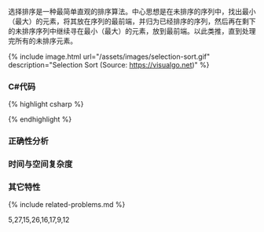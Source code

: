 选择排序是一种最简单直观的排序算法。中心思想是在未排序的序列中，找出最小（最大）的元素，将其放在序列的最前端，并归为已经排序的序列，然后再在剩下的未排序序列中继续寻在最小（最大）的元素，放到最前端。以此类推，直到处理完所有的未排序元素。

{% include image.html url="/assets/images/selection-sort.gif" description="Selection Sort (Source: https://visualgo.net)" %}

### C#代码

{% highlight csharp %}

{% endhighlight %}

### 正确性分析

### 时间与空间复杂度

### 其它特性

{% include related-problems.md %}


5,27,15,26,16,17,9,12